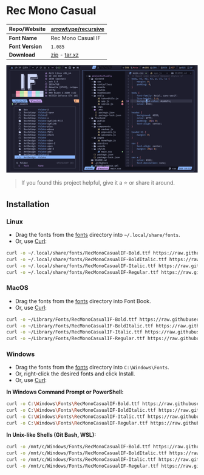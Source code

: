 <!-- SHORTCUT REFERENCE LINKS -->

[zip]: https://github.com/iconicFonts/if/releases/download/v1.1.0/Rec_Mono_Casual.zip
[tar]: https://github.com/iconicFonts/if/releases/download/v1.1.0/Rec_Mono_Casual.tar.gz
[url]: https://github.com/arrowtype/recursive

# Rec Mono Casual

| Repo/Website     | [arrowtype/recursive][url] |
| :--------------- | :------------------------- |
| **Font Name**    | Rec Mono Casual IF         |
| **Font Version** | `1.085`                    |
| **Download**     | [zip][zip] - [tar.xz][tar] |

![Font preview](preview.png)

> If you found this project helpful, give it a :star: or share it around.

## Installation

### Linux

- Drag the fonts from the [fonts](fonts) directory into `~/.local/share/fonts`.
- Or, use [Curl](https://github.com/curl/curl):

```sh
curl -o ~/.local/share/fonts/RecMonoCasualIF-Bold.ttf https://raw.githubusercontent.com/iconicFonts/if/main/fonts/patched/Rec_Mono_Casual/fonts/RecMonoCasualIF-Bold.ttf
curl -o ~/.local/share/fonts/RecMonoCasualIF-BoldItalic.ttf https://raw.githubusercontent.com/iconicFonts/if/main/fonts/patched/Rec_Mono_Casual/fonts/RecMonoCasualIF-BoldItalic.ttf
curl -o ~/.local/share/fonts/RecMonoCasualIF-Italic.ttf https://raw.githubusercontent.com/iconicFonts/if/main/fonts/patched/Rec_Mono_Casual/fonts/RecMonoCasualIF-Italic.ttf
curl -o ~/.local/share/fonts/RecMonoCasualIF-Regular.ttf https://raw.githubusercontent.com/iconicFonts/if/main/fonts/patched/Rec_Mono_Casual/fonts/RecMonoCasualIF-Regular.ttf
```

### MacOS

- Drag the fonts from the [fonts](fonts) directory into Font Book.
- Or, use [Curl](https://github.com/curl/curl):

```sh
curl -o ~/Library/Fonts/RecMonoCasualIF-Bold.ttf https://raw.githubusercontent.com/iconicFonts/if/main/fonts/patched/Rec_Mono_Casual/fonts/RecMonoCasualIF-Bold.ttf
curl -o ~/Library/Fonts/RecMonoCasualIF-BoldItalic.ttf https://raw.githubusercontent.com/iconicFonts/if/main/fonts/patched/Rec_Mono_Casual/fonts/RecMonoCasualIF-BoldItalic.ttf
curl -o ~/Library/Fonts/RecMonoCasualIF-Italic.ttf https://raw.githubusercontent.com/iconicFonts/if/main/fonts/patched/Rec_Mono_Casual/fonts/RecMonoCasualIF-Italic.ttf
curl -o ~/Library/Fonts/RecMonoCasualIF-Regular.ttf https://raw.githubusercontent.com/iconicFonts/if/main/fonts/patched/Rec_Mono_Casual/fonts/RecMonoCasualIF-Regular.ttf
```

### Windows

- Drag the fonts from the [fonts](fonts) directory into `C:\Windows\Fonts`.
- Or, right-click the desired fonts and click Install.
- Or, use [Curl](https://github.com/curl/curl):

**In Windows Command Prompt or PowerShell:**

```sh
curl -o C:\Windows\Fonts\RecMonoCasualIF-Bold.ttf https://raw.githubusercontent.com/iconicFonts/if/main/fonts/patched/Rec_Mono_Casual/fonts/RecMonoCasualIF-Bold.ttf
curl -o C:\Windows\Fonts\RecMonoCasualIF-BoldItalic.ttf https://raw.githubusercontent.com/iconicFonts/if/main/fonts/patched/Rec_Mono_Casual/fonts/RecMonoCasualIF-BoldItalic.ttf
curl -o C:\Windows\Fonts\RecMonoCasualIF-Italic.ttf https://raw.githubusercontent.com/iconicFonts/if/main/fonts/patched/Rec_Mono_Casual/fonts/RecMonoCasualIF-Italic.ttf
curl -o C:\Windows\Fonts\RecMonoCasualIF-Regular.ttf https://raw.githubusercontent.com/iconicFonts/if/main/fonts/patched/Rec_Mono_Casual/fonts/RecMonoCasualIF-Regular.ttf
```

**In Unix-like Shells (Git Bash, WSL):**

```sh
curl -o /mnt/c/Windows/Fonts/RecMonoCasualIF-Bold.ttf https://raw.githubusercontent.com/iconicFonts/if/main/fonts/patched/Rec_Mono_Casual/fonts/RecMonoCasualIF-Bold.ttf
curl -o /mnt/c/Windows/Fonts/RecMonoCasualIF-BoldItalic.ttf https://raw.githubusercontent.com/iconicFonts/if/main/fonts/patched/Rec_Mono_Casual/fonts/RecMonoCasualIF-BoldItalic.ttf
curl -o /mnt/c/Windows/Fonts/RecMonoCasualIF-Italic.ttf https://raw.githubusercontent.com/iconicFonts/if/main/fonts/patched/Rec_Mono_Casual/fonts/RecMonoCasualIF-Italic.ttf
curl -o /mnt/c/Windows/Fonts/RecMonoCasualIF-Regular.ttf https://raw.githubusercontent.com/iconicFonts/if/main/fonts/patched/Rec_Mono_Casual/fonts/RecMonoCasualIF-Regular.ttf
```
